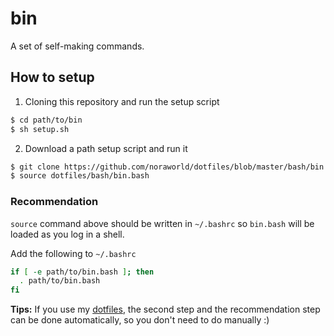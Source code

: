 # bin
A set of self-making commands.

## How to setup
1. Cloning this repository and run the setup script

```sh
$ cd path/to/bin
$ sh setup.sh
```

2. Download a path setup script and run it

```sh
$ git clone https://github.com/noraworld/dotfiles/blob/master/bash/bin.bash
$ source dotfiles/bash/bin.bash
```

### Recommendation
`source` command above should be written in `~/.bashrc` so `bin.bash` will be loaded as you log in a shell.

Add the following to `~/.bashrc`

```sh
if [ -e path/to/bin.bash ]; then
  . path/to/bin.bash
fi
```

**Tips:** If you use my [dotfiles](https://github.com/noraworld/dotfiles), the second step and the recommendation step can be done automatically, so you don't need to do manually :)
